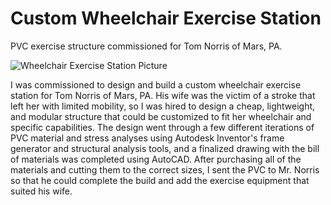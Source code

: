 # Custom Wheelchair Exercise Station
 PVC exercise structure commissioned for Tom Norris of Mars, PA.

 ![Wheelchair Exercise Station Picture](https://github.com/user-attachments/assets/e4508b4c-618b-47b3-b967-53f4459b3c37)

I was commissioned to design and build a custom wheelchair exercise station for Tom Norris of Mars, PA. His wife was the victim of a stroke that left her with limited mobility, so I was hired to design a cheap, lightweight, and modular structure that could be customized to fit her wheelchair and specific capabilities. The design went through a few different iterations of PVC material and stress analyses using Autodesk Inventor's frame generator and structural analysis tools, and a finalized drawing with the bill of materials was completed using AutoCAD. After purchasing all of the materials and cutting them to the correct sizes, I sent the PVC to Mr. Norris so that he could complete the build and add the exercise equipment that suited his wife.
